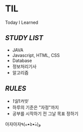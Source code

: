 # TIL
Today I Learned
## ***STUDY LIST***
- JAVA
- Javascript, HTML, CSS
- Database
- 정보처리기사
- 알고리즘

## ***RULES***
- *$1일 1커밋$*
- 하루의 기준은 "자정"까지
- 공부를 시작하기 전 그날 목표 정하기

아자아자٩(๑•̀o•́๑)و 